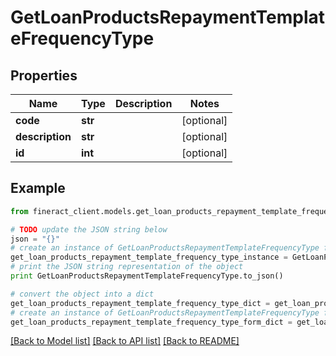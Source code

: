 # GetLoanProductsRepaymentTemplateFrequencyType


## Properties

Name | Type | Description | Notes
------------ | ------------- | ------------- | -------------
**code** | **str** |  | [optional] 
**description** | **str** |  | [optional] 
**id** | **int** |  | [optional] 

## Example

```python
from fineract_client.models.get_loan_products_repayment_template_frequency_type import GetLoanProductsRepaymentTemplateFrequencyType

# TODO update the JSON string below
json = "{}"
# create an instance of GetLoanProductsRepaymentTemplateFrequencyType from a JSON string
get_loan_products_repayment_template_frequency_type_instance = GetLoanProductsRepaymentTemplateFrequencyType.from_json(json)
# print the JSON string representation of the object
print GetLoanProductsRepaymentTemplateFrequencyType.to_json()

# convert the object into a dict
get_loan_products_repayment_template_frequency_type_dict = get_loan_products_repayment_template_frequency_type_instance.to_dict()
# create an instance of GetLoanProductsRepaymentTemplateFrequencyType from a dict
get_loan_products_repayment_template_frequency_type_form_dict = get_loan_products_repayment_template_frequency_type.from_dict(get_loan_products_repayment_template_frequency_type_dict)
```
[[Back to Model list]](../README.md#documentation-for-models) [[Back to API list]](../README.md#documentation-for-api-endpoints) [[Back to README]](../README.md)


